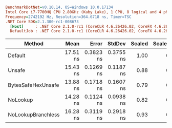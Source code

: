 ``` ini

BenchmarkDotNet=v0.10.14, OS=Windows 10.0.17134
Intel Core i7-7700HQ CPU 2.80GHz (Kaby Lake), 1 CPU, 8 logical and 4 physical cores
Frequency=2742192 Hz, Resolution=364.6718 ns, Timer=TSC
.NET Core SDK=2.1.300-rc1-008673
  [Host]     : .NET Core 2.1.0-rc1 (CoreCLR 4.6.26426.02, CoreFX 4.6.26426.04), 64bit RyuJIT
  DefaultJob : .NET Core 2.1.0-rc1 (CoreCLR 4.6.26426.02, CoreFX 4.6.26426.04), 64bit RyuJIT


```
|             Method |     Mean |     Error |    StdDev | Scaled | ScaledSD |  Gen 0 | Allocated |
|------------------- |---------:|----------:|----------:|-------:|---------:|-------:|----------:|
|            Default | 17.51 ns | 0.3823 ns | 0.3755 ns |   1.00 |     0.00 | 0.0127 |      40 B |
|             Unsafe | 15.43 ns | 0.1269 ns | 0.1187 ns |   0.88 |     0.02 | 0.0127 |      40 B |
| BytesSafeHexUnsafe | 13.88 ns | 0.1718 ns | 0.1607 ns |   0.79 |     0.02 | 0.0127 |      40 B |
|           NoLookup | 14.28 ns | 0.1124 ns | 0.0938 ns |   0.82 |     0.02 | 0.0127 |      40 B |
| NoLookupBranchless | 16.28 ns | 0.3119 ns | 0.2918 ns |   0.93 |     0.03 | 0.0127 |      40 B |
